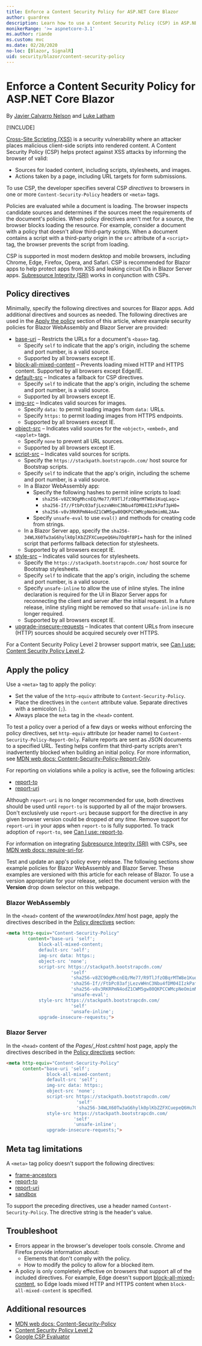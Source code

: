 ```yaml
---
title: Enforce a Content Security Policy for ASP.NET Core Blazor
author: guardrex
description: Learn how to use a Content Security Policy (CSP) in ASP.NET Core Blazor apps to help protect against cross-site scripting (XSS) attacks.
monikerRange: '>= aspnetcore-3.1'
ms.author: riande
ms.custom: mvc
ms.date: 02/28/2020
no-loc: [Blazor, SignalR]
uid: security/blazor/content-security-policy
---
```

# Enforce a Content Security Policy for ASP.NET Core Blazor

By [Javier Calvarro Nelson](https://github.com/javiercn) and [Luke Latham](https://github.com/guardrex)

[!INCLUDE[](~/includes/blazorwasm-preview-notice.md)]

[Cross-Site Scripting (XSS)](xref:security/cross-site-scripting) is a security vulnerability where an attacker places malicious client-side scripts into rendered content. A Content Security Policy (CSP) helps protect against XSS attacks by informing the browser of valid:

* Sources for loaded content, including scripts, stylesheets, and images.
* Actions taken by a page, including URL targets for form submissions.

To use CSP, the developer specifies several CSP *directives* to browsers in one or more `Content-Security-Policy` headers or `<meta>` tags.

Policies are evaluated while a document is loading. The browser inspects candidate sources and determines if the sources meet the requirements of the document's policies. When policy directives aren't met for a source, the browser blocks loading the resource. For example, consider a document with a policy that doesn't allow third-party scripts. When a document contains a script with a third-party origin in the `src` attribute of a `<script>` tag, the browser prevents the script from loading.

CSP is supported in most modern desktop and mobile browsers, including Chrome, Edge, Firefox, Opera, and Safari. CSP is recommended for Blazor apps to help protect apps from XSS and leaking circuit IDs in Blazor Server apps. [Subresource Integrity (SRI)](https://developer.mozilla.org/docs/Web/Security/Subresource_Integrity) works in conjunction with CSPs.

## Policy directives

Minimally, specify the following directives and sources for Blazor apps. Add additional directives and sources as needed. The following directives are used in the [Apply the policy](#apply-the-policy) section of this article, where example security policies for Blazor WebAssembly and Blazor Server are provided:

* [base-uri](https://developer.mozilla.org/docs/Web/HTTP/Headers/Content-Security-Policy/base-uri) &ndash; Restricts the URLs for a document's `<base>` tag.
  * Specify `self` to indicate that the app's origin, including the scheme and port number, is a valid source.
  * Supported by all browsers except IE.
* [block-all-mixed-content](https://developer.mozilla.org/docs/Web/HTTP/Headers/Content-Security-Policy/block-all-mixed-content) &ndash; Prevents loading mixed HTTP and HTTPS content. Supported by all browsers except Edge/IE.
* [default-src](https://developer.mozilla.org/docs/Web/HTTP/Headers/Content-Security-Policy/default-src) &ndash; Indicates a fallback for CSP directives.
  * Specify `self` to indicate that the app's origin, including the scheme and port number, is a valid source.
  * Supported by all browsers except IE.
* [img-src](https://developer.mozilla.org/docs/Web/HTTP/Headers/Content-Security-Policy/img-src) &ndash; Indicates valid sources for images.
  * Specify `data:` to permit loading images from `data:` URLs.
  * Specify `https:` to permit loading images from HTTPS endpoints.
  * Supported by all browsers except IE.
* [object-src](https://developer.mozilla.org/docs/Web/HTTP/Headers/Content-Security-Policy/object-src) &ndash; Indicates valid sources for the `<object>`, `<embed>`, and `<applet>` tags.
  * Specify `none` to prevent all URL sources.
  * Supported by all browsers except IE.
* [script-src](https://developer.mozilla.org/docs/Web/HTTP/Headers/Content-Security-Policy/script-src) &ndash; Indicates valid sources for scripts.
  * Specify the `https://stackpath.bootstrapcdn.com/` host source for Bootstrap scripts.
  * Specify `self` to indicate that the app's origin, including the scheme and port number, is a valid source.
  * In a Blazor WebAssembly app:
    * Specify the following hashes to permit inline scripts to load:
      * `sha256-v8ZC9OgMhcnEQ/Me77/R9TlJfzOBqrMTW8e1KuqLaqc=`
      * `sha256-If//FtbPc03afjLezvWHnC3Nbu4fDM04IIzkPaf3pH0=`
      * `sha256-v8v3RKRPmN4odZ1CWM5gw80QKPCCWMcpNeOmimNL2AA=`
    * Specify `unsafe-eval` to use `eval()` and methods for creating code from strings.
  * In a Blazor Server app, specify the `sha256-34WLX60Tw3aG6hylk0plKbZZFXCuepeQ6Hu7OqRf8PI=` hash for the inlined script that performs fallback detection for stylesheets.
  * Supported by all browsers except IE.
* [style-src](https://developer.mozilla.org/docs/Web/HTTP/Headers/Content-Security-Policy/style-src) &ndash; Indicates valid sources for stylesheets.
  * Specify the `https://stackpath.bootstrapcdn.com/` host source for Bootstrap stylesheets.
  * Specify `self` to indicate that the app's origin, including the scheme and port number, is a valid source.
  * Specify `unsafe-inline` to allow the use of inline styles. The inline declaration is required for the UI in Blazor Server apps for reconnecting the client and server after the initial request. In a future release, inline styling might be removed so that `unsafe-inline` is no longer required.
  * Supported by all browsers except IE.
* [upgrade-insecure-requests](https://developer.mozilla.org/docs/Web/HTTP/Headers/Content-Security-Policy/upgrade-insecure-requests) &ndash; Indicates that content URLs from insecure (HTTP) sources should be acquired securely over HTTPS.

For a Content Security Policy Level 2 browser support matrix, see [Can I use: Content Security Policy Level 2](https://www.caniuse.com/#feat=contentsecuritypolicy2).

## Apply the policy

Use a `<meta>` tag to apply the policy:

* Set the value of the `http-equiv` attribute to `Content-Security-Policy`.
* Place the directives in the `content` attribute value. Separate directives with a semicolon (`;`).
* Always place the `meta` tag in the `<head>` content.

To test a policy over a period of a few days or weeks without enforcing the policy directives, set `http-equiv` attribute (or header name) to `Content-Security-Policy-Report-Only`. Failure reports are sent as JSON documents to a specified URL. Testing helps confirm that third-party scripts aren't inadvertently blocked when building an initial policy. For more information, see [MDN web docs: Content-Security-Policy-Report-Only](https://developer.mozilla.org/docs/Web/HTTP/Headers/Content-Security-Policy-Report-Only).

For reporting on violations while a policy is active, see the following articles:

* [report-to](https://developer.mozilla.org/docs/Web/HTTP/Headers/Content-Security-Policy/report-to)
* [report-uri](https://developer.mozilla.org/docs/Web/HTTP/Headers/Content-Security-Policy/report-uri)

Although `report-uri` is no longer recommended for use, both directives should be used until `report-to` is supported by all of the major browsers. Don't exclusively use `report-uri` because support for the directive in any given browser version could be dropped *at any time*. Remove support for `report-uri` in your apps when `report-to` is fully supported. To track adoption of `report-to`, see [Can I use: report-to](https://caniuse.com/#feat=mdn-http_headers_csp_content-security-policy_report-to).

For information on integrating [Subresource Integrity (SRI)](https://developer.mozilla.org/docs/Web/Security/Subresource_Integrity) with CSPs, see [MDN web docs: require-sri-for](https://developer.mozilla.org/docs/Web/HTTP/Headers/Content-Security-Policy/require-sri-for).

Test and update an app's policy every release. The following sections show example policies for Blazor WebAssembly and Blazor Server. These examples are versioned with this article for each release of Blazor. To use a version appropriate for your release, select the document version with the **Version** drop down selector on this webpage.

### Blazor WebAssembly

In the `<head>` content of the *wwwroot/index.html* host page, apply the directives described in the [Policy directives](#policy-directives) section:

```html
<meta http-equiv="Content-Security-Policy"
        content="base-uri 'self';
            block-all-mixed-content;
            default-src 'self';
            img-src data: https:;
            object-src 'none';
            script-src https://stackpath.bootstrapcdn.com/
                        'self'
                        'sha256-v8ZC9OgMhcnEQ/Me77/R9TlJfzOBqrMTW8e1KuqLaqc='
                        'sha256-If//FtbPc03afjLezvWHnC3Nbu4fDM04IIzkPaf3pH0='
                        'sha256-v8v3RKRPmN4odZ1CWM5gw80QKPCCWMcpNeOmimNL2AA='
                        'unsafe-eval';
            style-src https://stackpath.bootstrapcdn.com/
                        'self'
                        'unsafe-inline';
            upgrade-insecure-requests;">
```

### Blazor Server

In the `<head>` content of the *Pages/_Host.cshtml* host page, apply the directives described in the [Policy directives](#policy-directives) section:

```html
<meta http-equiv="Content-Security-Policy" 
      content="base-uri 'self';
               block-all-mixed-content;
               default-src 'self';
               img-src data: https:;
               object-src 'none';
               script-src https://stackpath.bootstrapcdn.com/ 
                          'self'
                          'sha256-34WLX60Tw3aG6hylk0plKbZZFXCuepeQ6Hu7OqRf8PI=';
               style-src https://stackpath.bootstrapcdn.com/
                         'self' 
                         'unsafe-inline';
               upgrade-insecure-requests;">
```

## Meta tag limitations

A `<meta>` tag policy doesn't support the following directives:

* [frame-ancestors](https://developer.mozilla.org/docs/Web/HTTP/Headers/Content-Security-Policy/frame-ancestors)
* [report-to](https://developer.mozilla.org/docs/Web/HTTP/Headers/Content-Security-Policy/report-to)
* [report-uri](https://developer.mozilla.org/docs/Web/HTTP/Headers/Content-Security-Policy/report-uri)
* [sandbox](https://developer.mozilla.org/docs/Web/HTTP/Headers/Content-Security-Policy/sandbox)

To support the preceding directives, use a header named `Content-Security-Policy`. The directive string is the header's value.

## Troubleshoot

* Errors appear in the browser's developer tools console. Chrome and Firefox provide information about:
  * Elements that don't comply with the policy.
  * How to modify the policy to allow for a blocked item.
* A policy is only completely effective on browsers that support all of the included directives. For example, Edge doesn't support [block-all-mixed-content](https://developer.mozilla.org/docs/Web/HTTP/Headers/Content-Security-Policy/block-all-mixed-content), so Edge loads mixed HTTP and HTTPS content when `block-all-mixed-content` is specified.

## Additional resources

* [MDN web docs: Content-Security-Policy](https://developer.mozilla.org/docs/Web/HTTP/Headers/Content-Security-Policy)
* [Content Security Policy Level 2](https://www.w3.org/TR/CSP2/)
* [Google CSP Evaluator](https://csp-evaluator.withgoogle.com/)
